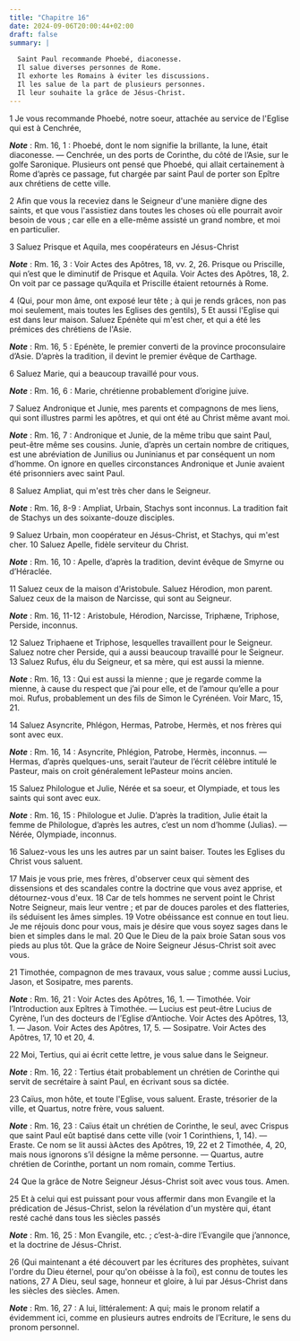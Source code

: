 ```yaml
---
title: "Chapitre 16"
date: 2024-09-06T20:00:44+02:00
draft: false
summary: |
  
  Saint Paul recommande Phoebé, diaconesse.
  Il salue diverses personnes de Rome.
  Il exhorte les Romains à éviter les discussions.
  Il les salue de la part de plusieurs personnes.
  Il leur souhaite la grâce de Jésus-Christ.
---
```



1 Je vous recommande Phoebé, notre soeur, attachée au service de l'Eglise qui est à Cenchrée,

***Note*** :  Rm. 16, 1 : Phoebé, dont le nom signifie la brillante, la lune, était diaconesse. ― Cenchrée, un des ports de Corinthe, du côté de l’Asie, sur le golfe Saronique. Plusieurs ont pensé que Phoebé, qui allait certainement à Rome d’après ce passage, fut chargée par saint Paul de porter son Epître aux chrétiens de cette ville.

2 Afin que vous la receviez dans le Seigneur d'une manière digne des saints, et que vous l'assistiez dans toutes les choses où elle pourrait avoir besoin de vous ; car elle en a elle-même assisté un grand nombre, et moi en particulier.


3 Saluez Prisque et Aquila, mes coopérateurs en Jésus-Christ

***Note*** :  Rm. 16, 3 : Voir Actes des Apôtres, 18, vv. 2, 26. Prisque ou Priscille, qui n’est que le diminutif de Prisque et Aquila. Voir Actes des Apôtres, 18, 2. On voit par ce passage qu’Aquila et Priscille étaient retournés à Rome.

4 (Qui, pour mon âme, ont exposé leur tête ; à qui je rends grâces, non pas moi seulement, mais toutes les Eglises des gentils), 5 Et aussi l'Eglise qui est dans leur maison. Saluez Epénète qui m'est cher, et qui a été les prémices des chrétiens de l'Asie.

***Note*** :  Rm. 16, 5 : Epénète, le premier converti de la province proconsulaire d’Asie. D’après la tradition, il devint le premier évêque de Carthage.

6 Saluez Marie, qui a beaucoup travaillé pour vous.

***Note*** :  Rm. 16, 6 : Marie, chrétienne probablement d’origine juive.

7 Saluez Andronique et Junie, mes parents et compagnons de mes liens, qui sont illustres parmi les apôtres, et qui ont été au Christ même avant moi.

***Note*** :  Rm. 16, 7 : Andronique et Junie, de la même tribu que saint Paul, peut-être même ses cousins. Junie, d’après un certain nombre de critiques, est une abréviation de Junilius ou Juninianus et par conséquent un nom d’homme. On ignore en quelles circonstances Andronique et Junie avaient été prisonniers avec saint Paul.

8 Saluez Ampliat, qui m'est très cher dans le Seigneur.

***Note*** :  Rm. 16, 8-9 : Ampliat, Urbain, Stachys sont inconnus. La tradition fait de Stachys un des soixante-douze disciples.

9 Saluez Urbain, mon coopérateur en Jésus-Christ, et Stachys, qui m'est cher. 10 Saluez Apelle, fidèle serviteur du Christ.

***Note*** :  Rm. 16, 10 : Apelle, d’après la tradition, devint évêque de Smyrne ou d’Héraclée.

11 Saluez ceux de la maison d'Aristobule. Saluez Hérodion, mon parent. Saluez ceux de la maison de Narcisse, qui sont au Seigneur.

***Note*** :  Rm. 16, 11-12 : Aristobule, Hérodion, Narcisse, Triphæne, Triphose, Perside, inconnus.

12 Saluez Triphaene et Triphose, lesquelles travaillent pour le Seigneur. Saluez notre cher Perside, qui a aussi beaucoup travaillé pour le Seigneur. 13 Saluez Rufus, élu du Seigneur, et sa mère, qui est aussi la mienne.

***Note*** :  Rm. 16, 13 : Qui est aussi la mienne ; que je regarde comme la mienne, à cause du respect que j’ai pour elle, et de l’amour qu’elle a pour moi. Rufus, probablement un des fils de Simon le Cyrénéen. Voir Marc, 15, 21.

14 Saluez Asyncrite, Phlégon, Hermas, Patrobe, Hermès, et nos frères qui sont avec eux.

***Note*** :  Rm. 16, 14 : Asyncrite, Phlégion, Patrobe, Hermès, inconnus. ― Hermas, d’après quelques-uns, serait l’auteur de l’écrit célèbre intitulé le Pasteur, mais on croit généralement lePasteur moins ancien.

15 Saluez Philologue et Julie, Nérée et sa soeur, et Olympiade, et tous les saints qui sont avec eux.

***Note*** :  Rm. 16, 15 : Philologue et Julie. D’après la tradition, Julie était la femme de Philologue, d’après les autres, c’est un nom d’homme (Julias). ― Nérée, Olympiade, inconnus.


16 Saluez-vous les uns les autres par un saint baiser. Toutes les Eglises du Christ vous saluent.


17 Mais je vous prie, mes frères, d'observer ceux qui sèment des dissensions et des scandales contre la doctrine que vous avez apprise, et détournez-vous d'eux. 18 Car de tels hommes ne servent point le Christ Notre Seigneur, mais leur ventre ; et par de douces paroles et des flatteries, ils séduisent les âmes simples. 19 Votre obéissance est connue en tout lieu. Je me réjouis donc pour vous, mais je désire que vous soyez sages dans le bien et simples dans le mal. 20 Que le Dieu de la paix broie Satan sous vos pieds au plus tôt. Que la grâce de Noire Seigneur Jésus-Christ soit avec vous.


21 Timothée, compagnon de mes travaux, vous salue ; comme aussi Lucius, Jason, et Sosipatre, mes parents.

***Note*** :  Rm. 16, 21 : Voir Actes des Apôtres, 16, 1. ― Timothée. Voir l’Introduction aux Epîtres à Timothée. ― Lucius est peut-être Lucius de Cyrène, l’un des docteurs de l’Eglise d’Antioche. Voir Actes des Apôtres, 13, 1. ― Jason. Voir Actes des Apôtres, 17, 5. ― Sosipatre. Voir Actes des Apôtres, 17, 10 et 20, 4.

22 Moi, Tertius, qui ai écrit cette lettre, je vous salue dans le Seigneur.

***Note*** :  Rm. 16, 22 : Tertius était probablement un chrétien de Corinthe qui servit de secrétaire à saint Paul, en écrivant sous sa dictée.

23 Caïus, mon hôte, et toute l'Eglise, vous saluent. Eraste, trésorier de la ville, et Quartus, notre frère, vous saluent.

***Note*** :  Rm. 16, 23 : Caïus était un chrétien de Corinthe, le seul, avec Crispus que saint Paul eût baptisé dans cette ville (voir 1 Corinthiens, 1, 14). ― Eraste. Ce nom se lit aussi àActes des Apôtres, 19, 22 et 2 Timothée, 4, 20, mais nous ignorons s’il désigne la même personne. ― Quartus, autre chrétien de Corinthe, portant un nom romain, comme Tertius.


24 Que la grâce de Notre Seigneur Jésus-Christ soit avec vous tous. Amen.


25 Et à celui qui est puissant pour vous affermir dans mon Evangile et la prédication de Jésus-Christ, selon la révélation d'un mystère qui, étant resté caché dans tous les siècles passés

***Note*** :  Rm. 16, 25 : Mon Evangile, etc. ; c’est-à-dire l’Evangile que j’annonce, et la doctrine de Jésus-Christ.

26 (Qui maintenant a été découvert par les écritures des prophètes, suivant l'ordre du Dieu éternel, pour qu'on obéisse à la foi), est connu de toutes les nations, 27 A Dieu, seul sage, honneur et gloire, à lui par Jésus-Christ dans les siècles des siècles. Amen.

***Note*** :  Rm. 16, 27 : A lui, littéralement: A qui; mais le pronom relatif a évidemment ici, comme en plusieurs autres endroits de l’Ecriture, le sens du pronom personnel.
